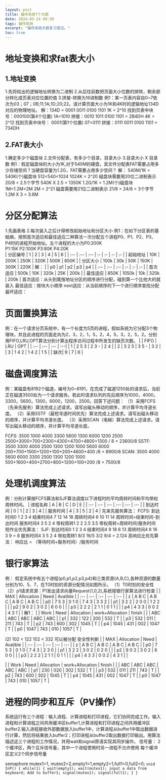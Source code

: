 ```yaml
---
layout: post
title: 操作系统7个大题
date: 2024-05-24 09:30
tags: 操作系统
excerpt: "操作系统大题复习笔记。"
toc: true
---
```

# 地址变换和求fat表大小
## 1.地址变换  

1.先将给出的逻辑地址转换为二进制
2.从后往前数把页面大小位数的排除，剩余部分转化成页表对应位置的值
3.拼接-转换为16进制数
例1：某一页表内容自0~7依次为03；07；0B;11;1A;1D;20;22。请计算页面大小为1K和4K时的逻辑地址134D对应的物理地址。
解：134D = 0001 0011 0100 1101
    1K = 2^10  找到页表中块号：000100(第4个位置) 1A=1010  拼接：0010 1011 0100 1101 = 2B4DH
    4K = 2^12  找到页表中块号：  0001(第1个位置) 07=0111  拼接：0111 0011 0100 1101 = 734DH    
    
## 2.FAT表大小  

1.确定多少个磁盘块
2.文件分配表，有多少个目录，目录大小
3.目录大小 X 目录数
例1：假定磁盘块的大小为1K,对于540M的硬盘，其文件分配表FAT需要占用多少存储空间？当硬盘容量为1.2G，FAT需要占用多少空间？
解： 540M/1K = 540K(个)磁盘块  512<540<1024 1024K = 2^20   磁盘块需要用20位二进制表示 20/8 = 2.5个字节 540K X 2.5 = 1350K
     1.2G/1K = 1.2M(个)磁盘块  1M<1.2M<2M   2M = 2^21 磁盘需要用21位二进制表示  21/8 = 24/8 = 3个字节  1.2M X 3 = 3.6M  

# 分区分配算法
1.先画表格 2.每次装入之后计得修改起始地址和分区大小
例1：在如下分区表的基础熵，按照首次适应和最佳适应二种算法一次分配五个进程P0、P1、P2、P3、P4时的进程开始地址。五个进程的大小为P0:200K  
 P1:15K P2:100K P3:80K P4:20K  
| 分区编号 | 1 | 2 | 3 | 4 | 5 | 6 |
| :-- | :-- | :-- | :- | :- | :- | :- |
| 起始地址 | 10K | 200K | 250K | 320K | 500K | 850K |
| 分区大小 | 100k | 30k | 50K | 150K | 300K | 220K |
解：
|  | p0 | p1 | p2 | p3 | p4 |
| :-- | :-- | :-- | :- | :- | :- |
| 首次适应 | 500k | 10K | 320k | 25K | 200k |
| 最佳适应 | 850K | 1050k | 10k | 320k | 200k |
首次适应：从头到尾按地址分区的顺序进行分配，碰到第一个比他大的就装入
最佳适应：按块大小顺序
next适应：从当前顺序的下一个进行顺序查找分配
最坏适应：  

# 页面置换算法
例：在一个请求分页系统中，有一个长度为5页的进程，假如系统为它分配3个物理块，并且此进程的页面走向为2，3，2，1，5，2，4，5，3，2，5，2。分别用FIFO,LRU,OPT算法分别计算出程序访问过程中所发生的缺页次数。
|   | FIFO  | LRU   | OPT |
| :-- | :-- | :-- | :--|
| 1 | 2 5 3 | 2 3 - | 2 4 |
| 2 | 3 2 5 | 3 5 - | 3 2 |
| 3 | 1 4 2 | 1 4 2 | 1 5 |
| 缺次| 9 | 7 | 6 | 

# 磁盘调度算法
例：某磁盘有8192个磁道，编号为0~8191，在完成了磁道1250处的请求后，当前正在磁道3500处为一个请求服务。若此时请求队列的先后顺序为1000，4000，3300，5600，1300，6000，1200，2500。回答下述问题：
（1）采用FCFS（先来先服务）算法完成上述请求。请写出磁头移动的顺序，并计算平均寻道长度。
（2）采用SSTF（最短寻道时间优先）算法完成上述请求。请写出磁头移动的顺序，并计算平均寻道长度。
（3）采用SCAN（电梯）算法完成上述请求。请写出磁头移动的顺序，并计算平均寻道长度。
 
  FCFS: 3500 1000 4000 3300 5600 1300 6000 1200 2500   2500+3000+700+2300+4300+4700+4800+1300 / 8 = 23600/8
  SSTF: 3500 3300 4000 2500 1300 1200 1000 5600 6000   200+700+1500+1200+100+200+4600+400 /8 = 8900/8
  SCAN: 3500 4000 5600 6000 3300 2500 1300 1200 1000   500+1600+400+2700+800+1200+100+200 /8 = 7500/8  
  
 # 处理机调度算法
 例：分别计算按FCFS算法和SJF算法调度以下进程时的平均周转时间和平均带权周转时间。
 | 进程名称 | A | B | C | D | E |
 | :-- | :-- | :-- | :-- | :-- | :-- |
 | 到达时间 | 0 | 1 | 2 | 3 | 4 |
 | 服务时间 | 4 | 3 | 5 | 2 | 4 |
 先来先服务算法：
 FCFS: 到达时间0 1 2  3   4
       结束时间4 7 12 14  18
       周转时间4 6 10 11  14    周转时间=结束时间-到达时间
       服务时间4 3 5  2   4
       带权周转1 2 2  2.5 3.5   带权周转=周转时间/服务时间
短作业优先算法：
 SJF:  到达时间0 1  2  3  4
       结束时间4 9  18 6  13
       周转时间4 8  16 3  9                     = 8
       服务时间4 3  5  2  4
       带权周转1 8/3 16/5 3/2 9/4               = 2.124
高响应比优先算法： 响应比 = （等待时间+服务时间）/服务时间  

# 银行家算法
例： 假定系统中有五个进程{p0,p1,p2,p3,p4}和三类资源{A,B,C},各种资源的数量分别为10、5、7，在T0时刻的资源分配情况如图所示。
（1）T0时刻的安全性
（2）p1请求资源：P1发出请求向量Request(1,0,2),系统按银行家算法进行检查
|     | MAX   | Allocation | Need  | Avalible |
| :-- | :-- | :-- | :-- | :-- |
| z   | A B C | A B C      | A B C | A B C    |
| p0  | 7 5 3 | 0 1 0      | 7 4 3 | 3 3 2    |
| p1  | 3 2 2 | 2 0 0      | 1 2 2 |          |
| p2  | 9 0 2 | 3 0 2      | 6 0 0 |          |
| p3  | 2 2 2 | 2 1 1      | 0 1 1 |          |
| p4  | 4 3 3 | 0 0 2      | 4 3 1 |          |
 解1：
  |    |  Work  | Need | Allocation | work+Allocation |  finish |
  |    |  ABC   | ABC  | ABC        |         ABC     |  ABC    |
  | p1 |  332   | 122  | 200        |         532     |  T    |
  | p3 |  532   | 011  | 211        |         743     |  T    |
  | p2 |  743   | 600  | 302        |        1045     |  T    |
  | p4 | 1045   | 431  | 002        |        1047     |  T    |
  | p0 | 1047   | 743  | 010        |        1057     |  T    |
  
(2) 102 < 122
    102 < 332 可以被分配
    安全性判断
|     | MAX   | Allocation | Need  | Avalible |
| :-- | :-- | :-- | :-- | :-- |
| z   | A B C | A B C      | A B C | A B C    |
| p0  | 7 5 3 | 0 1 0      | 7 4 3 | 2 3 0    |
| p1  | 3 2 2 | 3 0 2      | 0 2 0 |          |
| p2  | 9 0 2 | 3 0 2      | 6 0 0 |          |
| p3  | 2 2 2 | 2 1 1      | 0 1 1 |          |
| p4  | 4 3 3 | 0 0 2      | 4 3 1 |          |

  |    |  Work  | Need | Allocation | work+Allocation |  finish |
  |    |  ABC   | ABC  | ABC        |         ABC     |  ABC    |
  | p1 |  230   | 020  | 302        |         532     |  T    |
  | p3 |  532   | 011  | 211        |         743     |  T    |
  | p2 |  743   | 600  | 302        |        1045     |  T    |
  | p4 | 1045   | 431  | 002        |        1047     |  T    |
  | p0 | 1047   | 743  | 010        |        1057     |  T    |  
  
 # 进程的同步和互斥（PV操作）  
   系统运行有三个进程：输入进程、计算进程和打印进程，它们协同完成工作。输入进程和计算进程之间共用缓冲区buffer1,计算进程和打印进程之间共用缓冲区buffer2.输入进程接收外部数据放入buffer1中，计算进程从buffer1中取出数据进行计算，然后将结果放入buffer2；打印进程从buffer2取出数据打印输出。用算法描述这三个进程的工作情况，并用wait和signal原语实现其同步操作。
   信号量：
   2个缓冲区，两个互斥信号量，其中一个进程使用时另一进程不允许使用
   每个缓冲区定义2个同步信号量

   semaphore mutex1=1, mutex2=2,empty1=1,empty2=1,full1=0,full2=0;
  ` void InP()
   {
     while(1)
     {
         wait(empty1);
         wait(mutex1);
         input a data from keyboard;
         Add to buffer1;
         signal(mutex1);
         signal(full1);
         }
         } `
         
   
   
   
